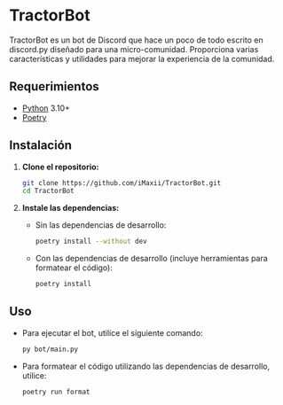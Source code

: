 # TractorBot

TractorBot es un bot de Discord que hace un poco de todo escrito en discord.py diseñado para una micro-comunidad. Proporciona varias características y utilidades para mejorar la experiencia de la comunidad.

## Requerimientos

- [Python](https://www.python.org/downloads/) 3.10+
- [Poetry](https://python-poetry.org/docs/#installation)

## Instalación

1. **Clone el repositorio:**

    ```sh
    git clone https://github.com/iMaxii/TractorBot.git
    cd TractorBot
    ```

2. **Instale las dependencias:**

    - Sin las dependencias de desarrollo:

        ```sh
        poetry install --without dev
        ```

    - Con las dependencias de desarrollo (incluye herramientas para formatear el código):

        ```sh
        poetry install
        ```

## Uso

  - Para ejecutar el bot, utilice el siguiente comando:

    ```sh
    py bot/main.py
    ```

  - Para formatear el código utilizando las dependencias de desarrollo, utilice:

    ```sh
    poetry run format
    ```